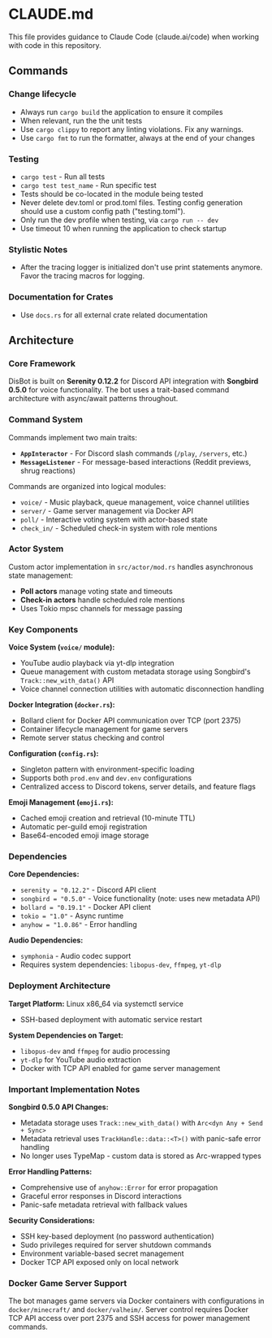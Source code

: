 # CLAUDE.md

This file provides guidance to Claude Code (claude.ai/code) when working with code in this repository.

## Commands

### Change lifecycle
- Always run `cargo build` the application to ensure it compiles
- When relevant, run the the unit tests
- Use `cargo clippy` to report any linting violations. Fix any warnings.
- Use `cargo fmt` to run the formatter, always at the end of your changes

### Testing
- `cargo test` - Run all tests
- `cargo test test_name` - Run specific test
- Tests should be co-located in the module being tested
- Never delete dev.toml or prod.toml files. Testing config generation should use a custom config path ("testing.toml").
- Only run the dev profile when testing, via `cargo run -- dev` 
- Use timeout 10 when running the application to check startup

### Stylistic Notes
- After the tracing logger is initialized don't use print statements anymore. Favor the tracing macros for logging.

### Documentation for Crates
- Use `docs.rs` for all external crate related documentation

## Architecture

### Core Framework
DisBot is built on **Serenity 0.12.2** for Discord API integration with **Songbird 0.5.0** for voice functionality. The bot uses a trait-based command architecture with async/await patterns throughout.

### Command System
Commands implement two main traits:
- **`AppInteractor`** - For Discord slash commands (`/play`, `/servers`, etc.)
- **`MessageListener`** - For message-based interactions (Reddit previews, shrug reactions)

Commands are organized into logical modules:
- `voice/` - Music playback, queue management, voice channel utilities
- `server/` - Game server management via Docker API
- `poll/` - Interactive voting system with actor-based state
- `check_in/` - Scheduled check-in system with role mentions

### Actor System
Custom actor implementation in `src/actor/mod.rs` handles asynchronous state management:
- **Poll actors** manage voting state and timeouts
- **Check-in actors** handle scheduled role mentions
- Uses Tokio mpsc channels for message passing

### Key Components

**Voice System (`voice/` module):**
- YouTube audio playback via yt-dlp integration
- Queue management with custom metadata storage using Songbird's `Track::new_with_data()` API
- Voice channel connection utilities with automatic disconnection handling

**Docker Integration (`docker.rs`):**
- Bollard client for Docker API communication over TCP (port 2375)
- Container lifecycle management for game servers
- Remote server status checking and control

**Configuration (`config.rs`):**
- Singleton pattern with environment-specific loading
- Supports both `prod.env` and `dev.env` configurations
- Centralized access to Discord tokens, server details, and feature flags

**Emoji Management (`emoji.rs`):**
- Cached emoji creation and retrieval (10-minute TTL)
- Automatic per-guild emoji registration
- Base64-encoded emoji image storage

### Dependencies

**Core Dependencies:**
- `serenity = "0.12.2"` - Discord API client
- `songbird = "0.5.0"` - Voice functionality (note: uses new metadata API)
- `bollard = "0.19.1"` - Docker API client
- `tokio = "1.0"` - Async runtime
- `anyhow = "1.0.86"` - Error handling

**Audio Dependencies:**
- `symphonia` - Audio codec support
- Requires system dependencies: `libopus-dev`, `ffmpeg`, `yt-dlp`

### Deployment Architecture

**Target Platform:** Linux x86_64 via systemctl service
- SSH-based deployment with automatic service restart

**System Dependencies on Target:**
- `libopus-dev` and `ffmpeg` for audio processing
- `yt-dlp` for YouTube audio extraction
- Docker with TCP API enabled for game server management

### Important Implementation Notes

**Songbird 0.5.0 API Changes:**
- Metadata storage uses `Track::new_with_data()` with `Arc<dyn Any + Send + Sync>`
- Metadata retrieval uses `TrackHandle::data::<T>()` with panic-safe error handling
- No longer uses TypeMap - custom data is stored as Arc-wrapped types

**Error Handling Patterns:**
- Comprehensive use of `anyhow::Error` for error propagation
- Graceful error responses in Discord interactions
- Panic-safe metadata retrieval with fallback values

**Security Considerations:**
- SSH key-based deployment (no password authentication)
- Sudo privileges required for server shutdown commands
- Environment variable-based secret management
- Docker TCP API exposed only on local network

### Docker Game Server Support

The bot manages game servers via Docker containers with configurations in `docker/minecraft/` and `docker/valheim/`. Server control requires Docker TCP API access over port 2375 and SSH access for power management commands.
